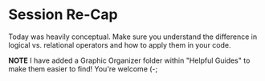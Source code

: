 # Session Re-Cap
Today was heavily conceptual. Make sure you understand the difference in logical vs. relational operators and how to apply them in your code.

__NOTE__ I have added a Graphic Organizer folder within "Helpful Guides" to make them easier to find! You're welcome (-;
